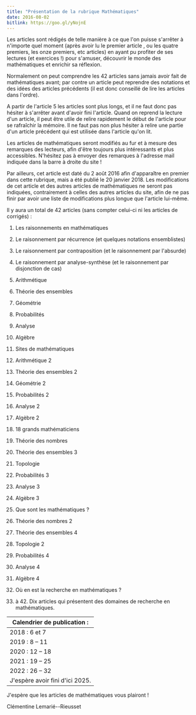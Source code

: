 ```yaml
---
title: "Présentation de la rubrique Mathématiques"
date: 2016-08-02
bitlink: https://goo.gl/yNojnE
---
```


Les articles sont rédigés de telle manière à ce que l'on puisse s'arrêter à n'importe quel moment (après avoir lu le premier article , ou les quatre premiers, les onze premiers, etc articles) en ayant pu profiter de ses lectures (et exercices !) pour s'amuser, découvrir le monde des mathématiques et enrichir sa réflexion.

Normalement on peut comprendre les 42 articles sans jamais avoir fait de mathématiques avant; par contre un article peut reprendre des notations et des idées des articles précédents (il est donc conseillé de lire les articles dans l'ordre).

A partir de l'article 5 les articles sont plus longs, et il ne faut donc pas hésiter à s'arrêter avant d'avoir fini l'article. Quand on reprend la lecture d'un article, il peut être utile de relire rapidement le début de l'article pour se rafraîchir la mémoire. Il ne faut pas non plus hésiter à relire une partie d'un article précédent qui est utilisée dans l'article qu'on lit.

Les articles de mathématiques seront modifiés au fur et à mesure des remarques des lecteurs, afin d'être toujours plus intéressants et plus accessibles. N'hésitez pas à envoyer des remarques à l'adresse mail indiquée dans la barre à droite du site ! 

Par ailleurs, cet article est daté du 2 août 2016 afin d'apparaître en premier dans cette rubrique, mais a été publié le 20 janvier 2018. Les modifications de cet article et des autres articles de mathématiques ne seront pas indiquées, contrairement à celles des autres articles du site, afin de ne pas finir par avoir une liste de modifications plus longue que l'article lui-même.

Il y aura un total de 42 articles (sans compter celui-ci ni les articles de corrigés) :

1. Les raisonnements en mathématiques

2. Le raisonnement par récurrence (et quelques notations ensemblistes)

3. Le raisonnement par contraposition (et le raisonnement par l'absurde)

4. Le raisonnement par analyse-synthèse (et le raisonnement par disjonction de cas) 

5. Arithmétique 

6. Théorie des ensembles  

7. Géométrie  

8. Probabilités 

9. Analyse  

10. Algèbre  

11. Sites de mathématiques  

12. Arithmétique 2  

13. Théorie des ensembles 2  

14. Géométrie 2  

15. Probabilités 2  

16. Analyse 2  

17. Algèbre 2 

18. 18 grands mathématiciens  

19. Théorie des nombres  

20. Théorie des ensembles 3  

21. Topologie  

22. Probabilités 3  

23. Analyse 3  

24. Algèbre 3 

25. Que sont les mathématiques ?  

26. Théorie des nombres 2  

27. Théorie des ensembles 4  

28. Topologie 2  

29. Probabilités 4  

30. Analyse 4  

31. Algèbre 4  

32. Où en est la recherche en mathématiques ? 

33. à 42. Dix articles qui présentent des domaines de recherche en mathématiques.  

 
| Calendrier de publication : | 
|-----------------------------|
| 2018 : 6 et 7 | 
| 2019 : 8 – 11 | 
| 2020 : 12 – 18 | 
| 2021 : 19 – 25 | 
| 2022 : 26 – 32 | 
| J'espère avoir fini d'ici 2025. |


J'espère que les articles de mathématiques vous plairont !

Clémentine Lemarié--Rieusset
